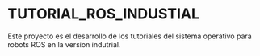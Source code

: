 # TUTORIAL_ROS_INDUSTIAL

Este proyecto es el desarrollo de los tutoriales del sistema operativo para robots ROS en la version indutrial. 
